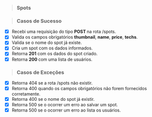 > ### Spots


> ### Casos de Sucesso

* [X] Recebi uma requisição do tipo <b> POST </b> na rota /spots.
* [X] Valida os campos obrigatórios <b> thumbnail</b>, <b> name</b>, <b> price</b>, <b> techs</b>.
* [X] Valida se o nome do spot já existe.
* [x] Cria um spot com os dados informados.
* [x] Retorna <b> 201</b> com os dados do spot criado.
* [X] Retorna <b> 200 </b> com uma lista de usuários.  

> ### Casos de Exceções
* [x] Retorna 404 se a rota /spots não existir.
* [x] Retorna 400 quando os campos obrigatórios não forem fornecidos corretamente.
* [x] Retorna 400 se o nome do spot já existir.
* [x] Retorna 500 se o ocorrer um erro ao salvar um spot.
* [X] Retorna 500 se o ocorrer um erro ao lista os usuários.